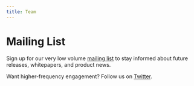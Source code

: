 ```yaml
---
title: Team
---
```


# Mailing List
Sign up for our very low volume [mailing list](https://fmree464va4.typeform.com/to/X3KJB85v) to stay informed about future releases, whitepapers, and product news.

Want higher-frequency engagement? Follow us on [Twitter](https://twitter.com/risczero).